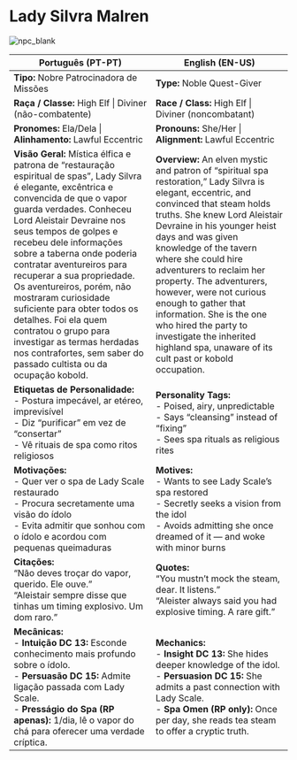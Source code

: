 ﻿# Lady Silvra Malren
![npc_blank](assets/npc/npc_blank.png)

| **Português (PT-PT)** | **English (EN-US)** |
|-----------------------|---------------------|
| **Tipo:** Nobre Patrocinadora de Missões | **Type:** Noble Quest-Giver |
| **Raça / Classe:** High Elf \| Diviner (não-combatente) | **Race / Class:** High Elf \| Diviner (noncombatant) |
| **Pronomes:** Ela/Dela \| **Alinhamento:** Lawful Eccentric | **Pronouns:** She/Her \| **Alignment:** Lawful Eccentric |
| **Visão Geral:** Mística élfica e patrona de “restauração espiritual de spas”, Lady Silvra é elegante, excêntrica e convencida de que o vapor guarda verdades. Conheceu Lord Aleistair Devraine nos seus tempos de golpes e recebeu dele informações sobre a taberna onde poderia contratar aventureiros para recuperar a sua propriedade. Os aventureiros, porém, não mostraram curiosidade suficiente para obter todos os detalhes. Foi ela quem contratou o grupo para investigar as termas herdadas nos contrafortes, sem saber do passado cultista ou da ocupação kobold. | **Overview:** An elven mystic and patron of “spiritual spa restoration,” Lady Silvra is elegant, eccentric, and convinced that steam holds truths. She knew Lord Aleistair Devraine in his younger heist days and was given knowledge of the tavern where she could hire adventurers to reclaim her property. The adventurers, however, were not curious enough to gather that information. She is the one who hired the party to investigate the inherited highland spa, unaware of its cult past or kobold occupation. |
| **Etiquetas de Personalidade:**<br>- Postura impecável, ar etéreo, imprevisível<br>- Diz “purificar” em vez de “consertar”<br>- Vê rituais de spa como ritos religiosos | **Personality Tags:**<br>- Poised, airy, unpredictable<br>- Says “cleansing” instead of “fixing”<br>- Sees spa rituals as religious rites |
| **Motivações:**<br>- Quer ver o spa de Lady Scale restaurado<br>- Procura secretamente uma visão do ídolo<br>- Evita admitir que sonhou com o ídolo e acordou com pequenas queimaduras | **Motives:**<br>- Wants to see Lady Scale’s spa restored<br>- Secretly seeks a vision from the idol<br>- Avoids admitting she once dreamed of it — and woke with minor burns |
| **Citações:**<br>“Não deves troçar do vapor, querido. Ele ouve.”<br>“Aleistair sempre disse que tinhas um timing explosivo. Um dom raro.” | **Quotes:**<br>“You mustn’t mock the steam, dear. It listens.”<br>“Aleister always said you had explosive timing. A rare gift.” |
| **Mecânicas:**<br>- **Intuição DC 13:** Esconde conhecimento mais profundo sobre o ídolo.<br>- **Persuasão DC 15:** Admite ligação passada com Lady Scale.<br>- **Presságio do Spa (RP apenas):** 1/dia, lê o vapor do chá para oferecer uma verdade críptica. | **Mechanics:**<br>- **Insight DC 13:** She hides deeper knowledge of the idol.<br>- **Persuasion DC 15:** She admits a past connection with Lady Scale.<br>- **Spa Omen (RP only):** Once per day, she reads tea steam to offer a cryptic truth. |
